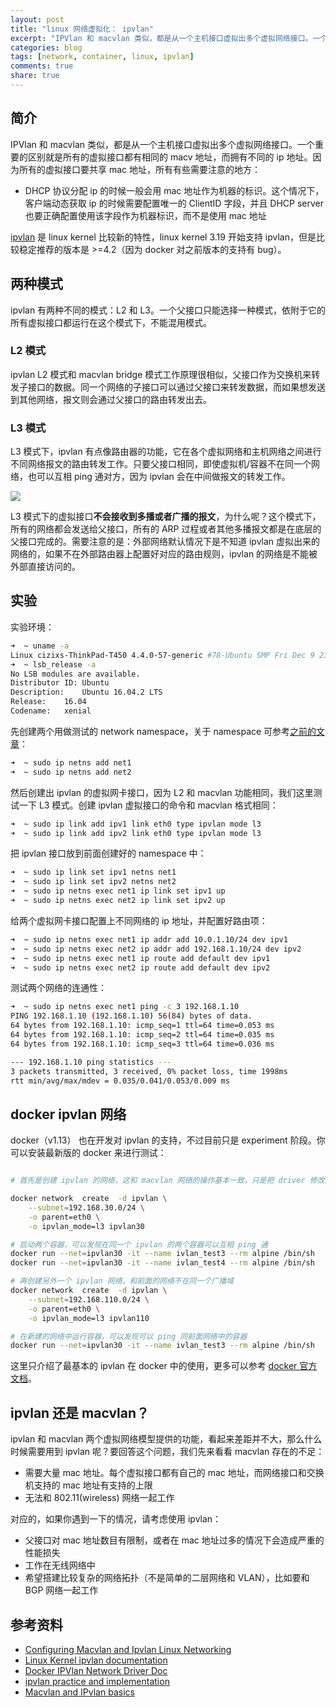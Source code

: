 ```yaml
---
layout: post
title: "linux 网络虚拟化： ipvlan"
excerpt: "IPVlan 和 macvlan 类似，都是从一个主机接口虚拟出多个虚拟网络接口。一个重要的区别就是所有的虚拟接口都有相同的 macv 地址，而拥有不同的 ip 地址。"
categories: blog
tags: [network, container, linux, ipvlan]
comments: true
share: true
---
```


## 简介

IPVlan 和 macvlan 类似，都是从一个主机接口虚拟出多个虚拟网络接口。一个重要的区别就是所有的虚拟接口都有相同的 macv 地址，而拥有不同的 ip 地址。因为所有的虚拟接口要共享 mac 地址，所有有些需要注意的地方：

- DHCP 协议分配 ip 的时候一般会用 mac 地址作为机器的标识。这个情况下，客户端动态获取 ip 的时候需要配置唯一的 ClientID 字段，并且 DHCP server 也要正确配置使用该字段作为机器标识，而不是使用 mac 地址

[ipvlan](https://lwn.net/Articles/620087/) 是 linux kernel 比较新的特性，linux kernel 3.19 开始支持 ipvlan，但是比较稳定推荐的版本是 >=4.2（因为 docker 对之前版本的支持有 bug）。



## 两种模式

ipvlan 有两种不同的模式：L2 和 L3。一个父接口只能选择一种模式，依附于它的所有虚拟接口都运行在这个模式下，不能混用模式。

### L2 模式

ipvlan L2 模式和 macvlan bridge 模式工作原理很相似，父接口作为交换机来转发子接口的数据。同一个网络的子接口可以通过父接口来转发数据，而如果想发送到其他网络，报文则会通过父接口的路由转发出去。

### L3 模式

L3 模式下，ipvlan 有点像路由器的功能，它在各个虚拟网络和主机网络之间进行不同网络报文的路由转发工作。只要父接口相同，即使虚拟机/容器不在同一个网络，也可以互相 ping 通对方，因为 ipvlan 会在中间做报文的转发工作。

![](http://hicu.be/wp-content/uploads/2016/03/linux-ipvlan-l3-mode-1.png)

L3 模式下的虚拟接口**不会接收到多播或者广播的报文**，为什么呢？这个模式下，所有的网络都会发送给父接口，所有的 ARP 过程或者其他多播报文都是在底层的父接口完成的。需要注意的是：外部网络默认情况下是不知道 ipvlan 虚拟出来的网络的，如果不在外部路由器上配置好对应的路由规则，ipvlan 的网络是不能被外部直接访问的。

## 实验

实验环境：

```bash
➜  ~ uname -a
Linux cizixs-ThinkPad-T450 4.4.0-57-generic #78-Ubuntu SMP Fri Dec 9 23:50:32 UTC 2016 x86_64 x86_64 x86_64 GNU/Linux
➜  ~ lsb_release -a
No LSB modules are available.
Distributor ID:	Ubuntu
Description:	Ubuntu 16.04.2 LTS
Release:	16.04
Codename:	xenial
```

先创建两个用做测试的 network namespace，关于 namespace 可参考[之前的文章](http://cizixs.com/2017/02/10/network-virtualization-network-namespace)：

```bash
➜  ~ sudo ip netns add net1
➜  ~ sudo ip netns add net2
```

然后创建出 ipvlan 的虚拟网卡接口，因为 L2 和 macvlan 功能相同，我们这里测试一下 L3 模式。创建 ipvlan 虚拟接口的命令和 macvlan 格式相同：

```bash
➜  ~ sudo ip link add ipv1 link eth0 type ipvlan mode l3
➜  ~ sudo ip link add ipv2 link eth0 type ipvlan mode l3
```

把 ipvlan 接口放到前面创建好的 namespace 中：

```bash
➜  ~ sudo ip link set ipv1 netns net1
➜  ~ sudo ip link set ipv2 netns net2
➜  ~ sudo ip netns exec net1 ip link set ipv1 up
➜  ~ sudo ip netns exec net2 ip link set ipv2 up
```

给两个虚拟网卡接口配置上不同网络的 ip 地址，并配置好路由项：

```bash
➜  ~ sudo ip netns exec net1 ip addr add 10.0.1.10/24 dev ipv1
➜  ~ sudo ip netns exec net2 ip addr add 192.168.1.10/24 dev ipv2
➜  ~ sudo ip netns exec net1 ip route add default dev ipv1
➜  ~ sudo ip netns exec net2 ip route add default dev ipv2
```

测试两个网络的连通性：

```bash
➜  ~ sudo ip netns exec net1 ping -c 3 192.168.1.10
PING 192.168.1.10 (192.168.1.10) 56(84) bytes of data.
64 bytes from 192.168.1.10: icmp_seq=1 ttl=64 time=0.053 ms
64 bytes from 192.168.1.10: icmp_seq=2 ttl=64 time=0.035 ms
64 bytes from 192.168.1.10: icmp_seq=3 ttl=64 time=0.036 ms

--- 192.168.1.10 ping statistics ---
3 packets transmitted, 3 received, 0% packet loss, time 1998ms
rtt min/avg/max/mdev = 0.035/0.041/0.053/0.009 ms
```

## docker ipvlan 网络

docker（v1.13） 也在开发对 ipvlan 的支持，不过目前只是 experiment 阶段。你可以安装最新版的 docker 来进行测试：

```bash

# 首先是创建 ipvlan 的网络，这和 macvlan 网络的操作基本一致，只是把 driver 修改成 `ipvlan`，然后选项中通过 `ipvlan_mode=l3` 设置 ipvlan 的工作模式：

docker network  create  -d ipvlan \
    --subnet=192.168.30.0/24 \
    -o parent=eth0 \
    -o ipvlan_mode=l3 ipvlan30

# 启动两个容器，可以发现在同一个 ipvlan 的两个容器可以互相 ping 通
docker run --net=ipvlan30 -it --name ivlan_test3 --rm alpine /bin/sh
docker run --net=ipvlan30 -it --name ivlan_test4 --rm alpine /bin/sh

# 再创建另外一个 ipvlan 网络，和前面的网络不在同一个广播域
docker network  create  -d ipvlan \
    --subnet=192.168.110.0/24 \
    -o parent=eth0 \
    -o ipvlan_mode=l3 ipvlan110

# 在新建的网络中运行容器，可以发现可以 ping 同前面网络中的容器
docker run --net=ipvlan30 -it --name ivlan_test3 --rm alpine /bin/sh
```

这里只介绍了最基本的 ipvlan 在 docker 中的使用，更多可以参考 [docker 官方文档](https://github.com/docker/docker/blob/master/experimental/vlan-networks.md)。

## ipvlan 还是 macvlan？

ipvlan 和 macvlan 两个虚拟网络模型提供的功能，看起来差距并不大，那么什么时候需要用到 ipvlan 呢？要回答这个问题，我们先来看看 macvlan 存在的不足：

- 需要大量 mac 地址。每个虚拟接口都有自己的 mac 地址，而网络接口和交换机支持的 mac 地址有支持的上限
- 无法和 802.11(wireless) 网络一起工作

对应的，如果你遇到一下的情况，请考虑使用 ipvlan：

- 父接口对 mac 地址数目有限制，或者在 mac 地址过多的情况下会造成严重的性能损失
- 工作在无线网络中
- 希望搭建比较复杂的网络拓扑（不是简单的二层网络和 VLAN），比如要和 BGP 网络一起工作

## 参考资料

- [Configuring Macvlan and Ipvlan Linux Networking](http://networkstatic.net/configuring-macvlan-ipvlan-linux-networking/)
- [Linux Kernel ipvlan documentation](https://www.kernel.org/doc/Documentation/networking/ipvlan.txt)
- [Docker IPVlan Network Driver Doc](https://github.com/docker/docker/blob/master/experimental/vlan-networks.md)
- [ipvlan practice and implementation](http://hustcat.github.io/ipvlan-practice-and-implementation/)
- [Macvlan and IPvlan basics](https://sreeninet.wordpress.com/2016/05/29/macvlan-and-ipvlan/)
